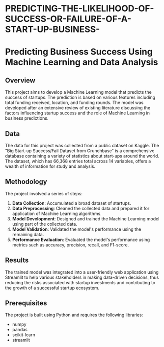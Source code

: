 # PREDICTING-THE-LIKELIHOOD-OF-SUCCESS-OR-FAILURE-OF-A-START-UP-BUSINESS-

# Predicting Business Success Using Machine Learning and Data Analysis

## Overview
This project aims to develop a Machine Learning model that predicts the success of startups. The prediction is based on various features including total funding received, location, and funding rounds. The model was developed after an extensive review of existing literature discussing the factors influencing startup success and the role of Machine Learning in business predictions.

## Data
The data for this project was collected from a public dataset on Kaggle. The "Big Start-up Success/Fail Dataset from Crunchbase" is a comprehensive database containing a variety of statistics about start-ups around the world.
The dataset, which has 66,368 entries total across 14 variables, offers a wealth of information for study and analysis.


## Methodology
The project involved a series of steps:

1. **Data Collection**: Accumulated a broad dataset of startups.
2. **Data Preprocessing**: Cleaned the collected data and prepared it for application of Machine Learning algorithms.
3. **Model Development**: Designed and trained the Machine Learning model using part of the collected data.
4. **Model Validation**: Validated the model's performance using the remaining data.
5. **Performance Evaluation**: Evaluated the model's performance using metrics such as accuracy, precision, recall, and F1-score.

## Results
The trained model was integrated into a user-friendly web application using Streamlit to help various stakeholders in making data-driven decisions, thus reducing the risks associated with startup investments and contributing to the growth of a successful startup ecosystem.

## Prerequisites
The project is built using Python and requires the following libraries:
- numpy
- pandas
- scikit-learn
- streamlit

